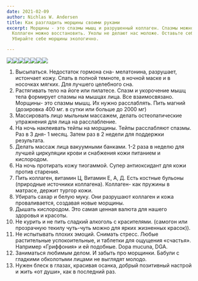 ```yaml
---
date: 2021-02-09
author: Nichlas W. Andersen
title: Как разгладить морщины своими руками
excerpt: Морщины - это спазмы мышц и разрушенный коллаген. Спазмы можно расслабить.
  Коллаген можно восстановить. Уколы не делают нас моложе. Оставьте себе живую мимику.
  Убирайте себе морщины экологично.

---
```

![](/uploads/eliminate-wrinkles.jpg)![](/uploads/eliminate-wrinkles-2.jpg)![](/uploads/eliminate-wrinkles-3.jpg)![](/uploads/eliminate-wrinkles-4.jpg)![](/uploads/eliminate-wrinkles-5.jpg)![](/uploads/eliminate-wrinkles-6.jpg)![](/uploads/eliminate-wrinkles-7.jpg)

 1. Высыпаться. Недостаток гормона сна- мелатонина, разрушает, истончает кожу. Спать в полной темноте, в ночной маске и в носочках мягких. Для лучшего целебного сна.
 2. Растягивать тело на йоге или пилатесе. Спазм и укорочение мышц тела формирует спазмы на мышцах лица. Все взаимосвязано. Морщины- это спазмы мышц. Их нужно расслаблять. Пить магний (дозировка 400 мг. в сутки или больше до 2000 мг)
 3. Массировать лицо мыльным массажем, делать остеопатические упражнения для лица на расслабление.
 4. На ночь наклеивать тейпы на морщины. Тейпы расслабляют спазмы. Раз в 3 дня- 1 месяц. Затем раз в 2 недели для поддержки результата.
 5. Делать массаж лица вакуумными банками. 1-2 раза в неделю для лучшей циркуляции крови и снабжения кожи питанием и кислородом.
 6. На ночь протирать кожу тиогаммой. Супер антиоксидант для кожи против старения.
 7. Пить коллаген, витамин Ц, Витамин Е, А, Д. Есть костные бульоны (природные источники коллагена). Коллаген- как пружины в матрасе, держит тургор кожи.
 8. Убирать сахар и белую муку. Они разрушают коллаген и кожа проваливается, создавая новые морщины.
 9. Дышать кислородом. Это самая ценная валюта для нашего здоровья и красоты.
10. Не курить и не пить сладкий алкоголь с красителями. (самогон или прозрачную текилу чуть-чуть можно для ярких жизненных красок)).
11. Не испытывать плохих эмоций. Снимать стресс. Любые растительные успокоительные, и таблетки для ощущения «счастья». Например «Гриффония» и ей подобные. Dopa mucuna, DGA.
12. Заниматься любимым делом. И забыть про морщинки. Бабули с гладкими обколотыми лицами не выглядят молодо.
13. Нужен блеск в глазах, красивая осанка, добрый позитивный настрой и жить «от души», как в последний раз.